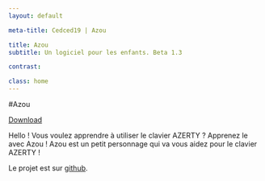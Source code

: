 ```yaml
---
layout: default

meta-title: Cedced19 | Azou

title: Azou
subtitle: Un logiciel pour les enfants. Beta 1.3

contrast:

class: home
---
```

#Azou

[Download](https://raw.githubusercontent.com/cedced19/Azou/master/setup/Azou.exe)

Hello ! Vous voulez apprendre  à utiliser le clavier AZERTY ?
Apprenez le avec Azou !
Azou est un petit personnage qui va vous aidez pour le clavier AZERTY !

Le projet est sur [github](https://github.com/cedced19/azou).

